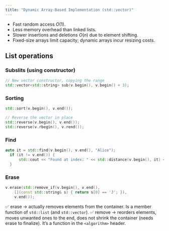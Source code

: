```yaml
---
title: "Dynamic Array-Based Implementation (std::vector)"
---
```


- Fast random access $O(1)$.
- Less memory overhead than linked lists.
- Slower insertions and deletions $O(n)$ due to element shifting.
- Fixed-size arrays limit capacity; dynamic arrays incur resizing costs.

## List operations

### Subslits (using constructor)

```cpp
// New vector constructor, copying the range
std::vector<std::string> sub(v.begin(), v.begin() + 3);
```

### Sorting

```cpp
std::sort(v.begin(), v.end());
```

```cpp
// Reverse the vector in place 
std::reverse(v.begin(), v.end());
std::reverse(v.rbegin(), v.rend());
```

### Find

```cpp
auto it = std::find(v.begin(), v.end(), "Alice");
  if (it != v.end()) {
      std::cout << "Found at index: " << std::distance(v.begin(), it) << std::endl;
  }
```

### Erase

```cpp
v.erase(std::remove_if(v.begin(), v.end(),
    [](const std::string& s) { return s[0] == 'J'; }),
    v.end());
```

✅ erase → actually removes elements from the container. Is a member function of `std::list` (and `std::vector`).
✅ remove → reorders elements, moves unwanted ones to the end, does not shrink the container (needs erase to finalize). It’s a function in the `<algorithm>` header.
